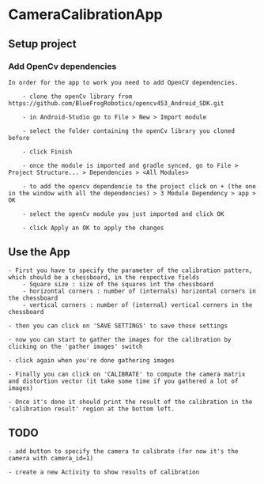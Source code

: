 # CameraCalibrationApp

## Setup project

### Add OpenCv dependencies
    In order for the app to work you need to add OpenCV dependencies.
        
        - clone the openCv library from https://github.com/BlueFrogRobotics/opencv453_Android_SDK.git 

        - in Android-Studio go to File > New > Import module

        - select the folder containing the openCv library you cloned before

        - click Finish

        - once the module is imported and gradle synced, go to File > Project Structure... > Dependencies > <All Modules> 

        - to add the opencv dependencie to the project click on + (the one in the window with all the dependencies) > 3 Module Dependency > app > OK

        - select the openCv module you just imported and click OK

        - click Apply an OK to apply the changes


## Use the App

    - First you have to specify the parameter of the calibration pattern, which should be a chessboard, in the respective fields
        - Square size : size of the squares int the chessboard
        - horizontal corners : number of (internals) horizontal corners in the chessboard
        - vertical corners : number of (internal) vertical corners in the chessboard
    
    - then you can click on 'SAVE SETTINGS' to save those settings
    
    - now you can start to gather the images for the calibration by clicking on the 'gather images' switch

    - click again when you're done gathering images

    - Finally you can click on 'CALIBRATE' to compute the camera matrix and distortion vector (it take some time if you gathered a lot of images)

    - Once it's done it should print the result of the calibration in the 'calibration result' region at the bottom left.

## TODO

    - add button to specify the camera to calibrate (for now it's the camera with camera_id=1)

    - create a new Activity to show results of calibration
    


    